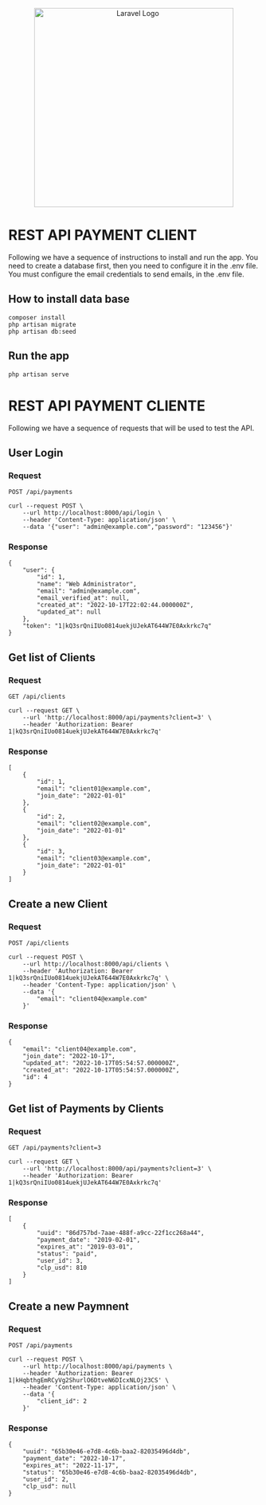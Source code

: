 <p align="center"><a href="https://laravel.com" target="_blank"><img src="https://raw.githubusercontent.com/laravel/art/master/logo-lockup/5%20SVG/2%20CMYK/1%20Full%20Color/laravel-logolockup-cmyk-red.svg" width="400" alt="Laravel Logo"></a></p>

# REST API PAYMENT CLIENT

Following we have a sequence of instructions to install and run the app.
You need to create a database first, then you need to configure it in the .env file.
You must configure the email credentials to send emails, in the .env file.

## How to install data base

    composer install
    php artisan migrate
    php artisan db:seed

## Run the app

    php artisan serve

# REST API PAYMENT CLIENTE

Following we have a sequence of requests that will be used to test the API.

## User Login

### Request

`POST /api/payments`

    curl --request POST \
        --url http://localhost:8000/api/login \
        --header 'Content-Type: application/json' \
        --data '{"user": "admin@example.com","password": "123456"}'

### Response

    {
        "user": {
            "id": 1,
            "name": "Web Administrator",
            "email": "admin@example.com",
            "email_verified_at": null,
            "created_at": "2022-10-17T22:02:44.000000Z",
            "updated_at": null
        },
        "token": "1|kQ3srQniIUo0814uekjUJekAT644W7E0Axkrkc7q"
    }

## Get list of Clients

### Request

`GET /api/clients`

    curl --request GET \
        --url 'http://localhost:8000/api/payments?client=3' \
        --header 'Authorization: Bearer 1|kQ3srQniIUo0814uekjUJekAT644W7E0Axkrkc7q'

### Response

    [
        {
            "id": 1,
            "email": "client01@example.com",
            "join_date": "2022-01-01"
        },
        {
            "id": 2,
            "email": "client02@example.com",
            "join_date": "2022-01-01"
        },
        {
            "id": 3,
            "email": "client03@example.com",
            "join_date": "2022-01-01"
        }
    ]

## Create a new Client

### Request

`POST /api/clients`

    curl --request POST \
        --url http://localhost:8000/api/clients \
        --header 'Authorization: Bearer 1|kQ3srQniIUo0814uekjUJekAT644W7E0Axkrkc7q' \
        --header 'Content-Type: application/json' \
        --data '{
            "email": "client04@example.com"
        }'

### Response

    {
        "email": "client04@example.com",
        "join_date": "2022-10-17",
        "updated_at": "2022-10-17T05:54:57.000000Z",
        "created_at": "2022-10-17T05:54:57.000000Z",
        "id": 4
    }
    
## Get list of Payments by Clients

### Request

`GET /api/payments?client=3`

    curl --request GET \
        --url 'http://localhost:8000/api/payments?client=3' \
        --header 'Authorization: Bearer 1|kQ3srQniIUo0814uekjUJekAT644W7E0Axkrkc7q'

### Response
    [
        {
            "uuid": "86d757bd-7aae-488f-a9cc-22f1cc268a44",
            "payment_date": "2019-02-01",
            "expires_at": "2019-03-01",
            "status": "paid",
            "user_id": 3,
            "clp_usd": 810
        }
    ]

## Create a new Paymnent

### Request

`POST /api/payments`

    curl --request POST \
        --url http://localhost:8000/api/payments \
        --header 'Authorization: Bearer 1|kHqbthgEmRCyVg2ShurlO6DtveN6DIcxNLOj23CS' \
        --header 'Content-Type: application/json' \
        --data '{
            "client_id": 2
        }'

### Response

    {
        "uuid": "65b30e46-e7d8-4c6b-baa2-82035496d4db",
        "payment_date": "2022-10-17",
        "expires_at": "2022-11-17",
        "status": "65b30e46-e7d8-4c6b-baa2-82035496d4db",
        "user_id": 2,
        "clp_usd": null
    }